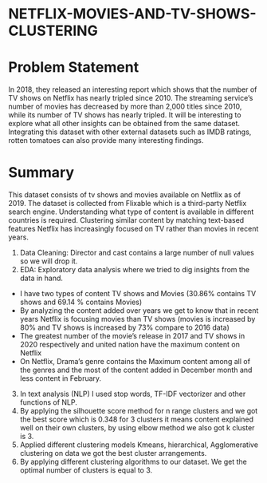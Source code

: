 # NETFLIX-MOVIES-AND-TV-SHOWS-CLUSTERING

# Problem Statement
In 2018, they released an interesting report which shows that the number of TV shows on Netflix has nearly tripled since 2010. The streaming service’s number of movies has decreased by more than 2,000 titles since 2010, while its number of TV shows has nearly tripled. It will be interesting to explore what all other insights can be obtained from the same dataset. Integrating this dataset with other external datasets such as IMDB ratings, rotten tomatoes can also provide many interesting findings.

# Summary
This dataset consists of tv shows and movies available on Netflix as of 2019. The dataset is collected from Flixable which is a third-party Netflix search engine. Understanding what type of content is available in different countries is required. Clustering similar content by matching text-based features Netflix has increasingly focused on TV rather than movies in recent years.
1. Data Cleaning: Director and cast contains a large number of null values so we will drop it.
2. EDA: Exploratory data analysis where we tried to dig insights from the data in hand.
  * I have two types of content TV shows and Movies (30.86% contains TV shows and 69.14 % contains Movies)
  * By analyzing the content added over years we get to know that in recent years Netflix is focusing movies than TV shows (movies is increased by 80% and TV shows is increased by 73% compare to 2016 data)
  * The greatest number of the movie’s release in 2017 and TV shows in 2020 respectively and united nation have the maximum content on Netflix
  * On Netflix, Drama’s genre contains the Maximum content among all of the genres and the most of the content added in December month and less content in February.
3. In text analysis (NLP) I used stop words, TF-IDF vectorizer and other functions of NLP.
4. By applying the silhouette score method for n range clusters and we got the best score which is 0.348 for 3 clusters it means content explained well on
their own clusters, by using elbow method we also got k cluster is 3.
5. Applied different clustering models Kmeans, hierarchical, Agglomerative clustering on data we got the best cluster arrangements.
6. By applying different clustering algorithms to our dataset. We get the optimal number of clusters is equal to 3.
